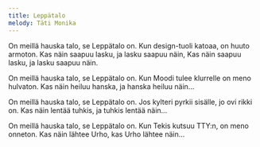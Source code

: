 ```yaml
---
title: Leppätalo
melody: Täti Monika
---
```


On meillä hauska talo, se Leppätalo on.
Kun design-tuoli katoaa, on huuto armoton.
Kas näin saapuu lasku, ja lasku saapuu näin,
Kas näin saapuu lasku, ja lasku saapuu näin.

On meillä hauska talo, se Leppätalo on.
Kun Moodi tulee klurrelle on meno hulvaton.
Kas näin heiluu hanska, ja hanska heiluu näin...

On meillä hauska talo, se Leppätalo on.
Jos kylteri pyrkii sisälle, jo ovi rikki on.
Kas näin lentää tuhkis, ja tuhkis lentää näin...

On meillä hauska talo, se Leppätalo on.
Kun Tekis kutsuu TTY:n, on meno onneton.
Kas näin lähtee Urho, kas Urho lähtee näin...
